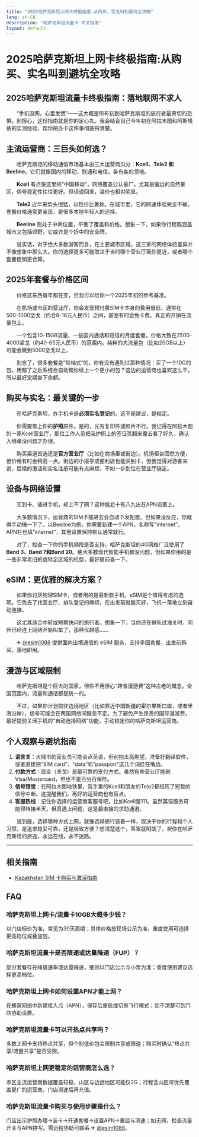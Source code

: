 ```yaml
---
title: "2025哈萨克斯坦上网卡终极指南:从购买、实名叫到避坑全攻略"
lang: zh-CN
description: "哈萨克斯坦流量卡 中文指南"
layout: default
---
```

# 2025哈萨克斯坦上网卡终极指南:从购买、实名叫到避坑全攻略

## 2025哈萨克斯坦流量卡终极指南：落地联网不求人

　　“手机没网，心里发慌”——这大概是所有初到哈萨克斯坦的旅行者最真切的恐惧。别担心，这份指南就是你的定心丸。我会结合自己今年初在阿拉木图和阿斯塔纳的实测经验，帮你把办卡这件事彻底捋清楚。

## 主流运营商：三巨头如何选？

　　哈萨克斯坦的移动通信市场基本由三大运营商瓜分：**Kcell、Tele2 和 Beeline**。它们就像国内的移动、联通和电信，各有各的领地。

　　**Kcell** 有点像这里的“中国移动”，网络覆盖公认最广，尤其是偏远的自然景区，信号稳定性往往更好。但话说回来，溢价也相对明显。

　　**Tele2** 近年来势头很猛，以性价比著称。在城市里，它的网速体验完全不输，套餐价格通常更亲民，是很多本地年轻人的选择。

　　**Beeline** 则处于中间位置，平衡了覆盖和价格。想象一下，如果你行程既涵盖城市又包括郊野，它或许是个折中的安全牌。

　　说实话，对于绝大多数游客而言，在主要城市区域，这三家的网络体验差异并不像想象中那么大。你的选择更多可能取决于当时哪个营业厅离你更近，或者哪个套餐促销更合算。

## 2025年套餐与价格区间

　　价格这东西每年都在变，但我可以给你一个2025年初的参考基准。

　　在机场或市区的营业厅，你会发现预付费SIM卡本身的费用很低，通常在500-1000坚戈（约合8-16元人民币）之间，甚至有时会免卡费。真正的开销在流量包上。

　　一个包含10-15GB流量、一些国内通话和短信的月度套餐，价格大致在2500-4000坚戈（约40-65元人民币）的范围内。纯粹的大流量包（比如20GB以上）可能会跳到5000坚戈以上。

　　别忘了，很多套餐是“阶梯式”的。你有没有遇到过那种情况：买了一个10G的包，用超了之后系统会自动帮你续上一个更小的包？这边的运营商也喜欢这么干，所以最好定期查下余额。

## 购买与实名：最关键的一步

　　在哈萨克斯坦，办手机卡是**必须实名登记**的。这不是建议，是规定。

　　你需要带上你的**护照**原件。是的，光有复印件或照片不行。我记得在阿拉木图的一家Kcell营业厅，那位工作人员把我护照上的签证页翻来覆去看了好久，确认入境章没问题才办理。

　　购买渠道首选还是**官方营业厅**（比如在商场里或街边）。机场柜台固然方便，但价格有时会稍高一点。街边的小报亭或便利店也能买到卡，但我觉得对游客来说，后续的激活和实名注册可能有点麻烦，不如一步到位在营业厅搞定。

## 设备与网络设置

　　买到卡、插进手机，却上不了网？这种尴尬十有八九出在APN设置上。

　　大多数情况下，运营商的SIM卡插进去会自动下发配置。但如果没反应，你就得手动搞一下了。以Beeline为例，你需要新建一个APN，名称写“internet”，APN栏也填“internet”，其他设置保持默认通常就行。

　　对了，检查一下你的手机频段是否支持。哈萨克斯坦的4G网络广泛使用了**Band 3、Band 7和Band 20**。绝大多数现代智能手机都没问题，但如果你用的是一些非常老旧的或特定区域的机型，最好提前查一下。

## eSIM：更优雅的解决方案？

　　如果你讨厌物理SIM卡，或者用的是最新款手机，eSIM是个值得考虑的选项。它免去了找营业厅、排队登记的麻烦，在出发前就能买好，飞机一落地立刻自动连接。

　　这尤其适合中转或短期快闪的旅行者。想象一下，当你还在排队过海关时，同伴已经连上网络开始叫车了，那种优越感……

　　✈ [@esim1088](https://t.me/s/esim1088) 提供面向出境通信的 eSIM 服务，支持多国套餐，出发前购买，落地即用。

## 漫游与区域限制

　　哈萨克斯坦是个巨大的国家，但你不用担心“跨省漫游费”这种古老的概念。全国范围内，流量和通话都是统一的。

　　不过，如果你计划前往边境地区（比如靠近中国新疆的霍尔果斯口岸，或者里海沿岸），信号可能会在两国网络间飘忽不定。为了避免产生昂贵的国际漫游费，最好提前关闭手机的“自动选择网络”功能，手动锁定你的哈萨克斯坦运营商。

## 个人观察与避坑指南

1.  **语言关**：大城市的营业员可能会点英语，但别抱太高期望。准备好翻译软件，或者直接把“SIM card”、“data”和“passport”这几个词挂在嘴边。
2.  **付款方式**：现金（坚戈）是最可靠的支付方式。虽然有些营业厅能刷Visa/Mastercard，但也不是百分百保险。
3.  **信号错觉**：在阿拉木图地铁里，我手里的Kcell和朋友的Tele2都经历了短暂的信号中断。这提醒我们，再好的运营商也有盲点。
4.  **客服热线**：记住你选择的运营商客服号吧，比如Kcell是111。虽然英语服务可能得转接半天，但真遇上问题，这是最直接的求助通道。

　　说到底，选择哪种方式上网，就像选择旅行装备一样，取决于你的行程和个人习惯。是追求稳妥可靠，还是极致方便？想清楚这个，答案就明朗了。祝你在哈萨克斯坦的旅途，永远在线，永不迷路。

<!-- crosslink -->
---

## 相关指南

- [Kazakhstan SIM 卡购买与激活指南](https://faciylike.github.io/kazakhstan-sim-guides)

<!-- BEGIN_KAZAKHSTAN_FAQ -->
## FAQ

### 哈萨克斯坦上网卡/流量卡10GB大概多少钱？
以门店标价为准，常见为30天周期；具体价格按现场公示为准，重度使用可选择更高档位或叠加包。

### 哈萨克斯坦流量卡是否限速或达量降速（FUP）？
部分套餐存在峰值速率或达量降速，细则以门店公示与小票为准；重度使用建议选择更高档位。

### 哈萨克斯坦上网卡如何设置APN才能上网？
在蜂窝网络中新建接入点（APN），保存后重启或切换飞行模式；如不清楚可到门店协助设置。

### 哈萨克斯坦流量卡可以开热点共享吗？
多数上网卡支持热点共享，但个别低价包会限制共享或限速；购买时确认“热点共享/流量共享”是否受限。

### 哈萨克斯坦上网更稳定的运营商怎么选？
市区主流运营商数据覆盖较稳，山区与边远地区可能仅2G；行程含山区可优先覆盖更广的运营商，门店测速后再充值。

### 哈萨克斯坦流量卡购买与使用步骤是什么？
门店出示护照办理→装卡→开通套餐→设置APN→重启与测速；如无网，检查流量开关与APN拼写。需远程协助可联系 ✈ [@esim1088](https://t.me/s/esim1088)。

<script type="application/ld+json">
{"@context": "https://schema.org", "@type": "FAQPage", "mainEntity": [{"@type": "Question", "name": "哈萨克斯坦上网卡/流量卡10GB大概多少钱？", "acceptedAnswer": {"@type": "Answer", "text": "以门店标价为准，常见为30天周期；具体价格按现场公示为准，重度使用可选择更高档位或叠加包。"}}, {"@type": "Question", "name": "哈萨克斯坦流量卡是否限速或达量降速（FUP）？", "acceptedAnswer": {"@type": "Answer", "text": "部分套餐存在峰值速率或达量降速，细则以门店公示与小票为准；重度使用建议选择更高档位。"}}, {"@type": "Question", "name": "哈萨克斯坦上网卡如何设置APN才能上网？", "acceptedAnswer": {"@type": "Answer", "text": "在蜂窝网络中新建接入点（APN），保存后重启或切换飞行模式；如不清楚可到门店协助设置。"}}, {"@type": "Question", "name": "哈萨克斯坦流量卡可以开热点共享吗？", "acceptedAnswer": {"@type": "Answer", "text": "多数上网卡支持热点共享，但个别低价包会限制共享或限速；购买时确认“热点共享/流量共享”是否受限。"}}, {"@type": "Question", "name": "哈萨克斯坦上网更稳定的运营商怎么选？", "acceptedAnswer": {"@type": "Answer", "text": "市区主流运营商数据覆盖较稳，山区与边远地区可能仅2G；行程含山区可优先覆盖更广的运营商，门店测速后再充值。"}}, {"@type": "Question", "name": "哈萨克斯坦流量卡购买与使用步骤是什么？", "acceptedAnswer": {"@type": "Answer", "text": "门店出示护照办理→装卡→开通套餐→设置APN→重启与测速；如无网，检查流量开关与APN拼写。需远程协助可联系 ✈ @esim1088。"}}]}
</script>
<!-- END_KAZAKHSTAN_FAQ -->
